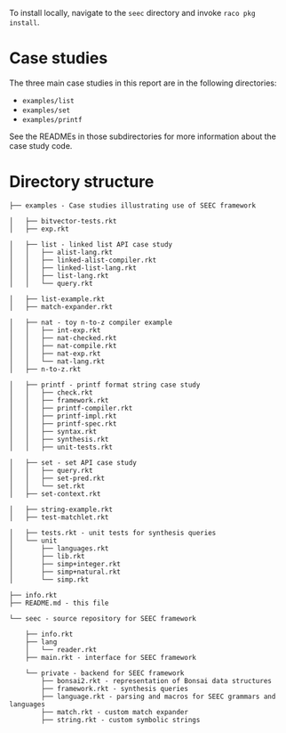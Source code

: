 To install locally, navigate to the `seec` directory and invoke `raco pkg install`.

# Case studies

The three main case studies in this report are in the following directories:

* `examples/list`
* `examples/set`
* `examples/printf`

See the READMEs in those subdirectories for more information about the case study code.

# Directory structure

```
├── examples - Case studies illustrating use of SEEC framework

│   ├── bitvector-tests.rkt
│   ├── exp.rkt

│   ├── list - linked list API case study
│   │   ├── alist-lang.rkt
│   │   ├── linked-alist-compiler.rkt
│   │   ├── linked-list-lang.rkt
│   │   ├── list-lang.rkt
│   │   └── query.rkt

│   ├── list-example.rkt
│   ├── match-expander.rkt

│   ├── nat - toy n-to-z compiler example
│   │   ├── int-exp.rkt
│   │   ├── nat-checked.rkt
│   │   ├── nat-compile.rkt
│   │   ├── nat-exp.rkt
│   │   └── nat-lang.rkt
│   ├── n-to-z.rkt

│   ├── printf - printf format string case study
│   │   ├── check.rkt
│   │   ├── framework.rkt
│   │   ├── printf-compiler.rkt
│   │   ├── printf-impl.rkt
│   │   ├── printf-spec.rkt
│   │   ├── syntax.rkt
│   │   ├── synthesis.rkt
│   │   ├── unit-tests.rkt

│   ├── set - set API case study
│   │   ├── query.rkt
│   │   ├── set-pred.rkt
│   │   └── set.rkt
│   ├── set-context.rkt

│   ├── string-example.rkt
│   ├── test-matchlet.rkt

│   ├── tests.rkt - unit tests for synthesis queries
│   └── unit
│       ├── languages.rkt
│       ├── lib.rkt
│       ├── simp+integer.rkt
│       ├── simp+natural.rkt
│       └── simp.rkt

├── info.rkt
├── README.md - this file

└── seec - source repository for SEEC framework

    ├── info.rkt
    ├── lang
    │   └── reader.rkt
    ├── main.rkt - interface for SEEC framework
	
    └── private - backend for SEEC framework
        ├── bonsai2.rkt - representation of Bonsai data structures
        ├── framework.rkt - synthesis queries
        ├── language.rkt - parsing and macros for SEEC grammars and languages
        ├── match.rkt - custom match expander
        ├── string.rkt - custom symbolic strings
```
